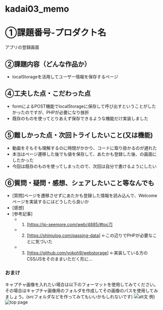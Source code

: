 # kadai03_memo
# ①課題番号-プロダクト名

アプリの登録画面

## ②課題内容（どんな作品か）

- localStorageを活用してユーザー情報を保存するページ

## ④工夫した点・こだわった点

- formによるPOST機能でlocalStorageに保存して呼び出すということがしたかったのですが、PHPが必要になり挫折
- 既存のものを使ってとりあえず保存できるような機能だけ実装しました

## ⑤難しかった点・次回トライしたいこと(又は機能)

- 動画をそもそも理解するのに時間がかかり、コードに取り掛かるのが遅れた
- 本当はページ遷移した後でも値を保存して、あたかも登録した後、の画面にしたかった
- 今回は既存のものを使ってしまったので、次回は自分で書けるようにしたい

## ⑥質問・疑問・感想、シェアしたいこと等なんでも

- [質問]ページを遷移させずにあたかも登録した情報を読み込んで、Welcomeページを実装するにはどうしたら良いか
- [感想]
- [参考記事]
  - 1. [https://jp-seemore.com/web/4885/#toc7]
  - 2. [https://shinjulog.com/passing-data] ←この辺りでPHPが必要なことに気づいた
  - 3. [https://github.com/yokoh9/webstorage] ←実装している方のCSS/JSをそのままいただく形に...

### おまけ

キャプチャ画像を入れたい場合は以下のフォーマットを使用してみてください。その場合はキャプチャ画像用のフォルダを作成してその画像のパスを使用してみましょう。(srcフォルダなどを作ってみてもいいかもしれないです)
![alt文](画像URL)
例)
![top page](./src/capture1.png)
